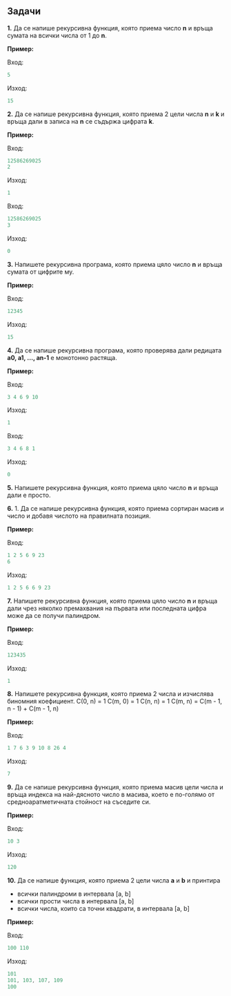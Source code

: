 ## Задачи 

**1.** Да се напише рекурсивна функция, която приема число **n** и връща сумата на всички числа от 1 до **n**.

**Пример:**

Вход:
```c++
5
```
Изход:
```c++
15
```

**2.** Да се напише рекурсивна функция, която приема 2 цели числа **n** и **k** и връща дали в записа на **n** се съдържа цифрата **k**.

**Пример:**

Вход:
```c++
12586269025
2
```
Изход:
```c++
1
```
Вход:
```c++
12586269025
3
```
Изход:
```c++
0
```

**3.** Напишете рекурсивна програма, която приема цяло число **n** и връща сумата от цифрите му.

**Пример:**

Вход:
```c++
12345 
```
Изход:
```c++
15 
```

**4.** Да се напише рекурсивна програма, която проверява дали редицата **а0, а1, …, аn-1**  е монотонно растяща.

**Пример:**

Вход:
```c++
3 4 6 9 10
```
Изход:
```c++
1
```

Вход:
```c++
3 4 6 8 1
```
Изход:
```c++
0
```

**5.** Напишете рекурсивна функция, която приема цяло число **n** и връща дали е просто.

**6.** 1.  Да се напише рекурсивна функция, която приема  сортиран масив и число и добавя числото на правилната позиция.

**Пример:**

Вход:
```c++
1 2 5 6 9 23
6
```

Изход:
```c++
1 2 5 6 6 9 23
```

**7.** Напишете рекурсивна функция, която приема цяло число **n** и връща дали чрез няколко премахвания на първата или последната цифра може да се получи палиндром.

**Пример:**

Вход:
```c++
123435 
```
Изход:
```c++
1
```

**8.** Напишете рекурсивна функция, която приема 2 числа и изчислява биномния коефициент.
C(0, n) = 1
C(m, 0) = 1
C(n, n) = 1
C(m, n) = C(m - 1, n - 1) + C(m - 1, n)

**Пример:**

Вход:
```c++
1 7 6 3 9 10 8 26 4
```
Изход:
```c++
7
```

**9.** Да се напише рекурсивна функция, която приема масив цели числа и връща индекса на най-дясното число в масива, което е по-голямо от средноаратметичната стойност на съседите си.

**Пример:**

Вход:
```c++
10 3
```
Изход:
```c++
120
```

**10.** Да се напише функция, която приема 2 цели числа **a** и **b** и принтира
- всички палиндроми в интервала [a, b]
- всички прости числа в интервала [a, b]
- всички числа, които са точни квадрати, в интервала [a, b]

**Пример:**

Вход:
```c++
100 110
```
Изход:
```c++
101
101, 103, 107, 109
100
```
